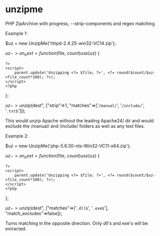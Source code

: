# unzipme
PHP ZipArchive with progress, --strip-components and regex matching

Example 1:

$uz = new UnzipMe('httpd-2.4.25-win32-VC14.zip');

$uz->on_next = function($file, $count) use ($uz)
{

	?>
	<script>
		parent.update('Unzipping <?= $file; ?>', <?= round($count/$uz->file_count*100); ?>);
	</script>
	<?php
	
};

$uz->unzip($dest", ["strip"=>1, "matches"=>['`/manual/`', '`/include/`', '`.txt$`']]);

This would unzip Apache without the leading Apache24/ dir and would exclude the /manual/ and /include/ folders as well as any text files.

Example 2:

$uz = new UnzipMe('php-5.6.30-nts-Win32-VC11-x64.zip');

$uz->on_next = function($file, $count) use ($uz)
{

	?>
	<script>
		parent.update('Unzipping <?= $file; ?>', <?= round($count/$uz->file_count*100); ?>);
	</script>
	<?php
	
};

$uz->unzip($dest", ["matches"=>['`.dll$`', '`.exe$`'], "match_excludes"=>false]);

Turns matching in the opposite direction. Only dll's and exe's will be extracted.
